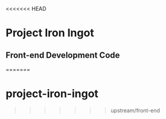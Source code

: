 <<<<<<< HEAD
# Project Iron Ingot

## Front-end Development Code
=======
# project-iron-ingot
>>>>>>> upstream/front-end
